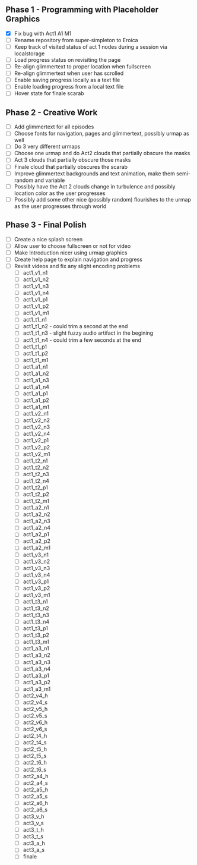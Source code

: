 
## Phase 1 - Programming with Placeholder Graphics

- [X] Fix bug with Act1 A1 M1
- [ ] Rename repository from super-simpleton to Eroica
- [ ] Keep track of visited status of act 1 nodes during a session via localstorage
- [ ] Load progress status on revisiting the page
- [ ] Re-align glimmertext to proper location when fullscreen
- [ ] Re-align glimmertext when user has scrolled
- [ ] Enable saving progress locally as a text file
- [ ] Enable loading progress from a local text file
- [ ] Hover state for finale scarab

## Phase 2 - Creative Work

- [ ] Add glimmertext for all episodes
- [ ] Choose fonts for navigation, pages and glimmertext, possibly urmap as well
- [ ] Do 3 very different urmaps
- [ ] Choose one urmap and do Act2 clouds that partially obscure the masks
- [ ] Act 3 clouds that partially obscure those masks
- [ ] Finale cloud that partially obscures the scarab
- [ ] Improve glimmertext backgrounds and text animation, make them semi-random and variable 
- [ ] Possibly have the Act 2 clouds change in turbulence and possibly location color as the user progresses
- [ ] Possibly add some other nice (possibly random) flourishes to the urmap as the user progresses through world

## Phase 3 - Final Polish

- [ ] Create a nice splash screen
- [ ] Allow user to choose fullscreen or not for video
- [ ] Make Introduction nicer using urmap graphics
- [ ] Create help page to explain navigation and progress
- [ ] Revisit videos and fix any slight encoding problems
  - [ ] act1_v1_n1
  - [ ] act1_v1_n2
  - [ ] act1_v1_n3
  - [ ] act1_v1_n4
  - [ ] act1_v1_p1
  - [ ] act1_v1_p2
  - [ ] act1_v1_m1
  - [ ] act1_t1_n1
  - [ ] act1_t1_n2 - could trim a second at the end
  - [ ] act1_t1_n3 - slight fuzzy audio artifact in the begining
  - [ ] act1_t1_n4 - could trim a few seconds at the end
  - [ ] act1_t1_p1
  - [ ] act1_t1_p2
  - [ ] act1_t1_m1
  - [ ] act1_a1_n1
  - [ ] act1_a1_n2
  - [ ] act1_a1_n3
  - [ ] act1_a1_n4
  - [ ] act1_a1_p1
  - [ ] act1_a1_p2
  - [ ] act1_a1_m1
  - [ ] act1_v2_n1
  - [ ] act1_v2_n2
  - [ ] act1_v2_n3
  - [ ] act1_v2_n4
  - [ ] act1_v2_p1
  - [ ] act1_v2_p2
  - [ ] act1_v2_m1
  - [ ] act1_t2_n1
  - [ ] act1_t2_n2
  - [ ] act1_t2_n3
  - [ ] act1_t2_n4
  - [ ] act1_t2_p1
  - [ ] act1_t2_p2
  - [ ] act1_t2_m1
  - [ ] act1_a2_n1
  - [ ] act1_a2_n2
  - [ ] act1_a2_n3
  - [ ] act1_a2_n4
  - [ ] act1_a2_p1
  - [ ] act1_a2_p2
  - [ ] act1_a2_m1
  - [ ] act1_v3_n1
  - [ ] act1_v3_n2
  - [ ] act1_v3_n3
  - [ ] act1_v3_n4
  - [ ] act1_v3_p1
  - [ ] act1_v3_p2
  - [ ] act1_v3_m1
  - [ ] act1_t3_n1
  - [ ] act1_t3_n2
  - [ ] act1_t3_n3
  - [ ] act1_t3_n4
  - [ ] act1_t3_p1
  - [ ] act1_t3_p2
  - [ ] act1_t3_m1
  - [ ] act1_a3_n1
  - [ ] act1_a3_n2
  - [ ] act1_a3_n3
  - [ ] act1_a3_n4
  - [ ] act1_a3_p1
  - [ ] act1_a3_p2
  - [ ] act1_a3_m1
  - [ ] act2_v4_h
  - [ ] act2_v4_s
  - [ ] act2_v5_h
  - [ ] act2_v5_s
  - [ ] act2_v6_h
  - [ ] act2_v6_s
  - [ ] act2_t4_h
  - [ ] act2_t4_s
  - [ ] act2_t5_h
  - [ ] act2_t5_s
  - [ ] act2_t6_h
  - [ ] act2_t6_s
  - [ ] act2_a4_h
  - [ ] act2_a4_s
  - [ ] act2_a5_h
  - [ ] act2_a5_s
  - [ ] act2_a6_h
  - [ ] act2_a6_s
  - [ ] act3_v_h
  - [ ] act3_v_s
  - [ ] act3_t_h
  - [ ] act3_t_s
  - [ ] act3_a_h
  - [ ] act3_a_s
  - [ ] finale
